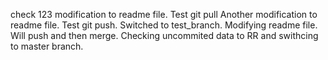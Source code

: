 check 123
modification to readme file. Test git pull
Another modification to readme file. Test git push.
Switched to test_branch. Modifying readme file. Will push and then merge.
Checking uncommited data to RR and swithcing to master branch.
